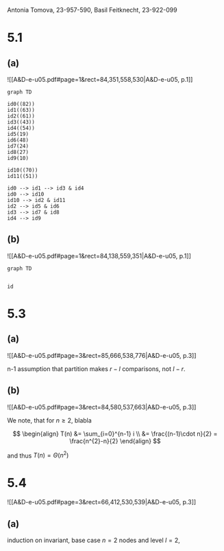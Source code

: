 
Antonia Tomova, 23-957-590,
Basil Feitknecht, 23-922-099

# 5.1
## (a)
![[A&D-e-u05.pdf#page=1&rect=84,351,558,530|A&D-e-u05, p.1]]

```mermaid
graph TD

id0((82))
id1((63))
id2((61))
id3((43))
id4((54))
id5(19)
id6(48)
id7(24)
id8(27)
id9(10)

id10((70))
id11((51))

id0 --> id1 --> id3 & id4
id0 --> id10
id10 --> id2 & id11
id2 --> id5 & id6
id3 --> id7 & id8
id4 --> id9
```


## (b)
![[A&D-e-u05.pdf#page=1&rect=84,138,559,351|A&D-e-u05, p.1]]

```mermaid
graph TD


id
```


<div class="page-break" style="page-break-before: always;"></div>

# 5.3
## (a)
![[A&D-e-u05.pdf#page=3&rect=85,666,538,776|A&D-e-u05, p.3]]

n-1
assumption that partition makes $r-l$ comparisons, not $l-r$.

## (b)
![[A&D-e-u05.pdf#page=3&rect=84,580,537,663|A&D-e-u05, p.3]]

We note, that for $n\geq2$, blabla

$$
\begin{align}
T(n) &= \sum_{i=0}^{n-1} i \\
&= \frac{(n-1)\cdot n}{2} = \frac{n^{2}-n}{2}
\end{align}
$$

and thus $T(n) = \Theta(n^{2})$


# 5.4

![[A&D-e-u05.pdf#page=3&rect=66,412,530,539|A&D-e-u05, p.3]]

## (a)
induction on invariant, base case $n=2$ nodes and level $l=2$,